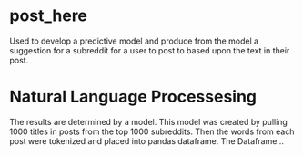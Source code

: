 # post_here

Used to develop a predictive model and produce from the model a suggestion for a subreddit for a user to post to based upon the text in their post.

# Natural Language Processesing 

The results are determined by a model. This model was created by pulling 1000 titles in posts from the top 1000 subreddits. Then the words from each post were tokenized and placed into pandas dataframe. The Dataframe...

